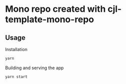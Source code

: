 # Mono repo created with cjl-template-mono-repo

## Usage

Installation

```sh
yarn
```

Building and serving the app

```sh
yarn start
```
